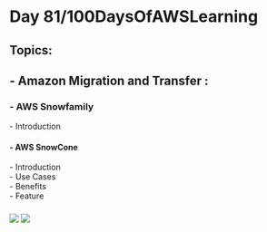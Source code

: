 <h1> Day 81/100DaysOfAWSLearning </h1>
<h2> Topics: </h2>

 <h2>  - Amazon Migration and Transfer : </h2>


<h3> - AWS Snowfamily</h3>
         - Introduction <br>
<h4> - AWS SnowCone </h4>   
          - Introduction <br>
          - Use Cases <br>
         - Benefits <br> 
         - Feature <br>
                
  <h3>   </h3>      

<img src = "https://github.com/thetechgirlgita/100-days-of-aws-learning/blob/master/Images/Day80/80_1.jpg?raw=true">
<img src = "https://github.com/thetechgirlgita/100-days-of-aws-learning/blob/master/Images/Day80/80_2.jpg?raw=true">
